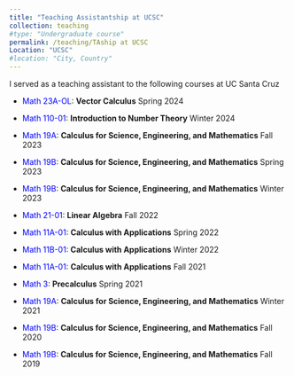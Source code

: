 ```yaml
---
title: "Teaching Assistantship at UCSC"
collection: teaching
#type: "Undergraduate course"
permalink: /teaching/TAship at UCSC
Location: "UCSC"
#location: "City, Country"
---
```


I served as a teaching assistant to the following courses at UC Santa Cruz

- <span style="color:blue">Math 23A-OL</span>: **Vector Calculus** Spring 2024

- <span style="color:blue">Math 110-01</span>: **Introduction to Number Theory** Winter 2024

- <span style="color:blue">Math 19A</span>: **Calculus for Science, Engineering, and Mathematics** Fall 2023

- <span style="color:blue">Math 19B</span>: **Calculus for Science, Engineering, and Mathematics** Spring 2023

- <span style="color:blue">Math 19B</span>: **Calculus for Science, Engineering, and Mathematics** Winter 2023

- <span style="color:blue">Math 21-01</span>: **Linear Algebra** Fall 2022

- <span style="color:blue">Math 11A-01</span>: **Calculus with Applications** Spring 2022

- <span style="color:blue">Math 11B-01</span>: **Calculus with Applications** Winter 2022

- <span style="color:blue">Math 11A-01</span>: **Calculus with Applications** Fall 2021

- <span style="color:blue">Math 3</span>: **Precalculus** Spring 2021

- <span style="color:blue">Math 19A</span>: **Calculus for Science, Engineering, and Mathematics** Winter 2021

- <span style="color:blue">Math 19B</span>: **Calculus for Science, Engineering, and Mathematics** Fall 2020

- <span style="color:blue">Math 19B</span>: **Calculus for Science, Engineering, and Mathematics** Fall 2019
